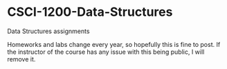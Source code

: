 # CSCI-1200-Data-Structures
Data Structures assignments

Homeworks and labs change every year, so hopefully this is fine to post. If the instructor of the course has any issue with this being public, I will remove it.
